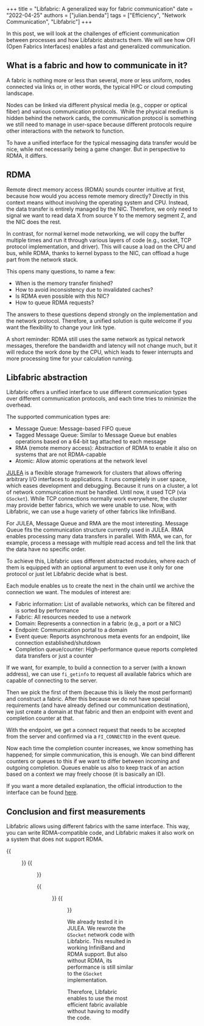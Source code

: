 +++
title = "Libfabric: A generalized way for fabric communication"
date = "2022-04-25"
authors = ["julian.benda"]
tags = ["Efficiency", "Network Communication", "Libfabric"]
+++

In this post, we will look at the challenges of efficient communication between processes and how Libfabric abstracts them.
We will see how OFI (Open Fabrics Interfaces) enables a fast and generalized communication.

<!--more-->

<style>
@media(prefers-color-scheme: dark) {
	html.color-toggle-auto .light-only {
		display: none;
	}
}
@media(prefers-color-scheme: light) {
	html.color-toggle-auto .dark-only {
		display: none;
	}
}
html.color-toggle-dark .light-only {
	display: none;
}
html.color-toggle-light .dark-only {
	display: none;
}
</style>

## What is a fabric and how to communicate in it?

A fabric is nothing more or less than several, more or less uniform, nodes connected via links or, in other words, the typical HPC or cloud computing landscape.

Nodes can be linked via different physical media (e.g., copper or optical fiber) and various communication protocols. 
While the physical medium is hidden behind the network cards, the communication protocol is something we still need to manage in user-space because different protocols require other interactions with the network to function.

To have a unified interface for the typical messaging data transfer would be nice, while not necessarily being a game changer.
But in perspective to RDMA, it differs.

## RDMA

Remote direct memory access (RDMA) sounds counter intuitive at first, because how would you access remote memory directly?
Directly in this context means without involving the operating system and CPU.
Instead, the data transfer is entirely managed by the NIC.
Therefore, we only need to signal we want to read data X from source Y to the memory segment Z, and the NIC does the rest.

In contrast, for normal kernel mode networking, we will copy the buffer multiple times and run it through various layers of code (e.g., socket, TCP protocol implementation, and driver).
This will cause a load on the CPU and bus, while RDMA, thanks to kernel bypass to the NIC, can offload a huge part from the network stack.

This opens many questions, to name a few:

- When is the memory transfer finished?
- How to avoid inconsistency due to invalidated caches?
- Is RDMA even possible with this NIC?
- How to queue RDMA requests?

The answers to these questions depend strongly on the implementation and the network protocol.
Therefore, a unified solution is quite welcome if you want the flexibility to change your link type.

A short reminder: RDMA still uses the same network as typical network messages, therefore the bandwidth and latency will not change much, but it will reduce the work done by the CPU, which leads to fewer interrupts and more processing time for your calculation running.

## Libfabric abstraction

Libfabric offers a unified interface to use different communication types over different communication protocols, and each time tries to minimize the overhead.

The supported communication types are:

- Message Queue: Message-based FIFO queue
- Tagged Message Queue: Similar to Message Queue but enables operations based on a 64-bit tag attached to each message
- RMA (remote memory access): Abstraction of RDMA to enable it also on systems that are not RDMA-capable
- Atomic: Allow atomic operations at the network level

[JULEA](https://github.com/parcio/julea) is a flexible storage framework for clusters that allows offering arbitrary I/O interfaces to applications.
It runs completely in user space, which eases development and debugging.
Because it runs on a cluster, a lot of network communication must be handled.
Until now, it used TCP (via `GSocket`).
While TCP connections normally work everywhere, the cluster may provide better fabrics, which we were unable to use.
Now, with Libfabric, we can use a huge variety of other fabrics like InfiniBand.

For JULEA, Message Queue and RMA are the most interesting.
Message Queue fits the communication structure currently used in JULEA.
RMA enables processing many data transfers in parallel.
With RMA, we can, for example, process a message with multiple read access and tell the link that the data have no specific order.

To achieve this, Libfabric uses different abstracted modules, where each of them is equipped with an optional argument to even use it only for one protocol or just let Libfabric decide what is best.

Each module enables us to create the next in the chain until we archive the connection we want.
The modules of interest are:

- Fabric information: List of available networks, which can be filtered and is sorted by performance
- Fabric: All resources needed to use a network
- Domain: Represents a connection in a fabric (e.g., a port or a NIC)
- Endpoint: Communication portal to a domain
- Event queue: Reports asynchronous meta events for an endpoint, like connection established/shutdown
- Completion queue/counter: High-performance queue reports completed data transfers or just a counter

If we want, for example, to build a connection to a server (with a known address), we can use `fi_getinfo` to request all available fabrics which are capable of connecting to the server.

Then we pick the first of them (because this is likely the most performant) and construct a fabric.
After this because we do not have special requirements (and have already defined our communication destination), we just create a domain at that fabric and then an endpoint with event and completion counter at that.

With the endpoint, we get a connect request that needs to be accepted from the server and confirmed via a `FI_CONNECTED` in the event queue.

Now each time the completion counter increases, we know something has happened; for simple communication, this is enough.
We can bind different counters or queues to this if we want to differ between incoming and outgoing completion.
Queues enable us also to keep track of an action based on a context we may freely choose (it is basically an ID).

If you want a more detailed explanation, the official introduction to the interface can be found [here](https://ofiwg.github.io/libfabric/v1.13.2/man/fabric.7.html).

## Conclusion and first measurements

Libfabric allows using different fabrics with the same interface.
This way, you can write RDMA-compatible code, and Libfabric makes it also work on a system that does not support RDMA.

{{<figure src="julea-gsocket-vs-libfabric-operations.png" caption="Comparing the performance of JULEA with GSocket using the operations per second for object creation and deletion. This shows that the performance via TCP is slightly in favor of Libfabric and that InfiniBand is multiple orders of magnitude faster than TCP, but impossible to use with GSocket." class="light-only" >}}
{{<figure src="julea-gsocket-vs-libfabric-throughput.png" caption="Comparing performance of JULEA with GSocket and Libfabric network code using the througput of read and write operations. Shows that performance via TCP is similar, while performance via InfiniBand with Libfabric is multiple orders of mangitude faster, while impossible to use with GSocket." class="light-only" >}}

{{<figure src="julea-gsocket-vs-libfabric-operations-dark.png" caption="Comparing the performance of JULEA with GSocket using the operations per second for object creation and deletion. This shows that the performance via TCP is slightly in favor of Libfabric and that InfiniBand is multiple orders of magnitude faster than TCP, but impossible to use with GSocket." class="dark-only" >}}
{{<figure src="julea-gsocket-vs-libfabric-throughput-dark.png" caption="Comparing performance of JULEA with GSocket and Libfabric network code using the througput of read and write operations. Shows that performance via TCP is similar, while performance via InfiniBand with Libfabric is multiple orders of mangitude faster, while impossible to use with GSocket." class="dark-only" >}}

We already tested it in JULEA.
We rewrote the `GSocket` network code with Libfabric.
This resulted in working InfiniBand and RDMA support.
But also without RDMA, its performance is still similar to the `GSocket` implementation.

Therefore, Libfabric enables to use the most efficient fabric available without having to modify the code.
